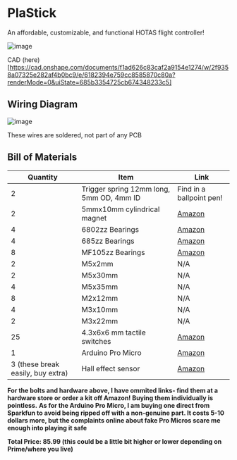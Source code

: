 # PlaStick
An affordable, customizable, and functional HOTAS flight controller!

![image](https://github.com/user-attachments/assets/b57f5e49-a88f-4e86-97d7-2276bfcbbe65)

CAD (here)[https://cad.onshape.com/documents/f1ad626c83caf2a9154e1274/w/2f9358a07325e282af4b0bc9/e/6182394e759cc8585870c80a?renderMode=0&uiState=685b3354725cb674348233c5]

## Wiring Diagram

![image](https://github.com/user-attachments/assets/f9c3b099-3a89-48da-86c4-51868f680948)

These wires are soldered, not part of any PCB

## Bill of Materials
| Quantity | Item                                | Link                |
|----------|-------------------------------------|---------------------|
| 2        | Trigger spring 12mm long, 5mm OD, 4mm ID | Find in a ballpoint pen!               |
| 2        | 5mmx10mm cylindrical magnet        | [Amazon](https://www.amazon.com/Niuknow-Neodymium-10x5x2mm-Double-Sided-Adhesive/dp/B0BTSWZSVG/ref=sr_1_5?crid=1RGSG4OAD94HJ&keywords=5mm%2Bx%2B10mm%2Bneodymium%2Bmagnet&qid=1750808270&sprefix=5mm%2Bx%2B10mm%2Bneodymium%2Bmagnet%2Caps%2C139&sr=8-5&th=1)                 |
| 4        | 6802zz Bearings                    | [Amazon](https://www.amazon.com/INFINAUTO-Bearings-15x24x5mm-Lubricated-Stylish/dp/B0DYNVTPV3/ref=sr_1_9?crid=EJ7P8E9LUPFX&keywords=6802zz+bearing&qid=1750808353&refinements=p_85%3A2470955011&rnid=2470954011&rps=1&sprefix=6802zz+bearin%2Caps%2C153&sr=8-9)                 |
| 4        | 685zz Bearings                     | [Amazon](https://www.amazon.com/uxcell-Bearing-Double-Shielded-Bearings/dp/B07FW26QBV/ref=sr_1_1?crid=4Z9JENN4SRG0&keywords=685zz%2Bbearing&qid=1750808392&sprefix=685zz%2Bbearin%2Caps%2C151&sr=8-1&th=1)                |
| 8        | MF105zz Bearings                   | [Amazon](https://www.amazon.com/METERXITY-Shielded-Bearings-Wheelbarrow-Machines/dp/B0F4QWG4YM/ref=sr_1_1?crid=2U3QFTRZGPAZN&keywords=mf105zz%2Bbearing&qid=1750808425&sprefix=mf105zz%2Bbearing%2Caps%2C148&sr=8-1&th=1)                 |
| 2        | M5x2mm                             | N/A                 |
| 2        | M5x30mm                            | N/A                 |
| 4        | M5x35mm                            | N/A                 |
| 8        | M2x12mm                            | N/A                 |
| 4        | M3x10mm                            | N/A                 |
| 2        | M3x22mm                            | N/A                 |
| 25       | 4.3x6x6 mm tactile switches        | [Amazon](https://www.amazon.com/DAOKI-6x6x4-3mm-664-3mm-Momentary-Tactile/dp/B07X8S99RH/ref=sr_1_1?crid=G1APT1474EYH&keywords=4.3mm%2Btactile&qid=1750808468&sprefix=4.3mm%2Btactil%2Caps%2C148&sr=8-1&th=1)           |
| 1        | Arduino Pro Micro                  | [Amazon](https://www.sparkfun.com/pro-micro-5v-16mhz.html)           |
| 3 (these break easily, buy extra) | Hall effect sensor           | [Amazon](https://www.amazon.com/AH3503-UGN3503UA-UGN3503-Hall-Effect-Sensors/dp/B09N9SQK79)           |

**For the bolts and hardware above, I have ommited links- find them at a hardware store or order a kit off Amazon! Buying them individually is pointless.**
**As for the Arduino Pro Micro, I am buying one direct from Sparkfun to avoid being ripped off with a non-genuine part. It costs 5-10 dollars more, but the complaints online about fake Pro Micros scare me enough into playing it safe** 

**Total Price: 85.99 (this could be a little bit higher or lower depending on Prime/where you live)**
